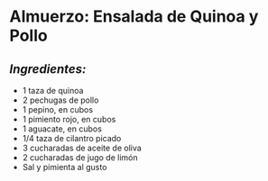 # Almuerzo: Ensalada de Quinoa y Pollo

## *Ingredientes:*
- 1 taza de quinoa
- 2 pechugas de pollo
- 1 pepino, en cubos
- 1 pimiento rojo, en cubos
- 1 aguacate, en cubos
- 1/4 taza de cilantro picado
- 3 cucharadas de aceite de oliva
- 2 cucharadas de jugo de limón
- Sal y pimienta al gusto

